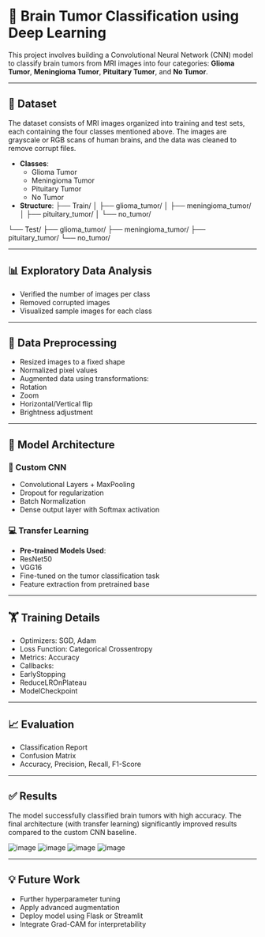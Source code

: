 # 🧠 Brain Tumor Classification using Deep Learning

This project involves building a Convolutional Neural Network (CNN) model to classify brain tumors from MRI images into four categories: **Glioma Tumor**, **Meningioma Tumor**, **Pituitary Tumor**, and **No Tumor**.

---

## 📂 Dataset

The dataset consists of MRI images organized into training and test sets, each containing the four classes mentioned above. The images are grayscale or RGB scans of human brains, and the data was cleaned to remove corrupt files.

- **Classes**:
  - Glioma Tumor
  - Meningioma Tumor
  - Pituitary Tumor
  - No Tumor
- **Structure**:
  ├── Train/
│ ├── glioma_tumor/
│ ├── meningioma_tumor/
│ ├── pituitary_tumor/
│ └── no_tumor/

└── Test/
├── glioma_tumor/
├── meningioma_tumor/
├── pituitary_tumor/
└── no_tumor/


---

## 📊 Exploratory Data Analysis

- Verified the number of images per class
- Removed corrupted images
- Visualized sample images for each class

---

## 🧪 Data Preprocessing

- Resized images to a fixed shape
- Normalized pixel values
- Augmented data using transformations:
- Rotation
- Zoom
- Horizontal/Vertical flip
- Brightness adjustment

---

## 🧠 Model Architecture

### 🔧 Custom CNN

- Convolutional Layers + MaxPooling
- Dropout for regularization
- Batch Normalization
- Dense output layer with Softmax activation

### 💻 Transfer Learning

- **Pre-trained Models Used**:
- ResNet50
- VGG16
- Fine-tuned on the tumor classification task
- Feature extraction from pretrained base

---

## 🏋️ Training Details

- Optimizers: SGD, Adam
- Loss Function: Categorical Crossentropy
- Metrics: Accuracy
- Callbacks:
- EarlyStopping
- ReduceLROnPlateau
- ModelCheckpoint

---

## 📈 Evaluation

- Classification Report
- Confusion Matrix
- Accuracy, Precision, Recall, F1-Score

---

## ✅ Results

The model successfully classified brain tumors with high accuracy. The final architecture (with transfer learning) significantly improved results compared to the custom CNN baseline.

![image](https://github.com/user-attachments/assets/fae068ca-a7bf-475d-aa12-0143e7f2970f)
![image](https://github.com/user-attachments/assets/06dfa944-0648-48a6-b3ec-b659c86456c9)
![image](https://github.com/user-attachments/assets/bc86511a-2050-4301-8766-63c0f30f3945)
![image](https://github.com/user-attachments/assets/0cda53db-ed74-4d5c-a841-ccbf0fcc08a2)



---

## 💡 Future Work

- Further hyperparameter tuning
- Apply advanced augmentation
- Deploy model using Flask or Streamlit
- Integrate Grad-CAM for interpretability
